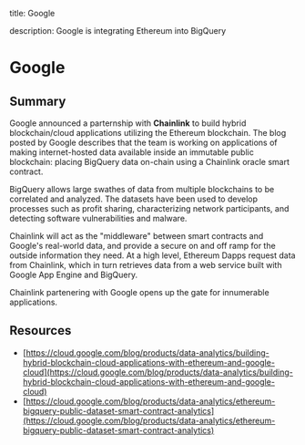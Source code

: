 title: Google

description: Google is integrating Ethereum into BigQuery

# Google

## Summary
Google announced a parternship with **Chainlink** to build hybrid blockchain/cloud applications utilizing the Ethereum blockchain. The blog posted by Google describes that the team is working on applications of making internet-hosted data available inside an immutable public blockchain: placing BigQuery data on-chain using a Chainlink oracle smart contract.

BigQuery allows large swathes of data from multiple blockchains to be correlated and analyzed. The datasets have been used to develop processes such as profit sharing, characterizing network participants, and detecting software vulnerabilities and malware.

Chainlink will act as the "middleware" between smart contracts and Google's real-world data, and provide a secure on and off ramp for the outside information they need. At a high level, Ethereum Dapps request data from Chainlink, which in turn retrieves data from a web service built with Google App Engine and BigQuery.

Chainlink partenering with Google opens up the gate for innumerable applications.

## Resources

* [https://cloud.google.com/blog/products/data-analytics/building-hybrid-blockchain-cloud-applications-with-ethereum-and-google-cloud](https://cloud.google.com/blog/products/data-analytics/building-hybrid-blockchain-cloud-applications-with-ethereum-and-google-cloud)
* [https://cloud.google.com/blog/products/data-analytics/ethereum-bigquery-public-dataset-smart-contract-analytics](https://cloud.google.com/blog/products/data-analytics/ethereum-bigquery-public-dataset-smart-contract-analytics)
